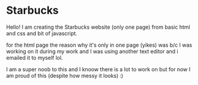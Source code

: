 # Starbucks

Hello! I am creating the Starbucks website (only one page) from basic html and css and bit of javascript.

for the html page the reason why it's only in one page (yikes) was b/c I was working on it during my work and I was using another text editor and i emailed
it to myself lol. 

I am a super noob to this and I knoow there is a lot to work on but for now I am proud of this (despite how messy it looks) :) 
